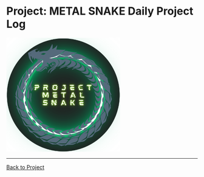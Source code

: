 # Project: METAL SNAKE Daily Project Log  

<img src="../images/Project-METAL-SNAKE-logo.png" alt="Project METAL SNAKE logo" height="300" width="300" />

---

[Back to Project](../README.md)  
